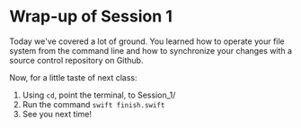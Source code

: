 # Wrap-up of Session 1

Today we've covered a lot of ground. You learned how to operate your file system from the command line and how to synchronize your changes with a source control repository on Github.

Now, for a little taste of next class:

1. Using `cd`, point the terminal, to Session_1/
2. Run the command `swift finish.swift`
3. See you next time!
